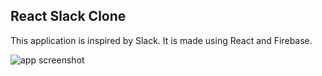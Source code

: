 ## React Slack Clone

This application is inspired by Slack. It is made using React and Firebase.

![app screenshot](https://i.imgur.com/oCWt31P.jpg "Image App")
